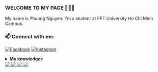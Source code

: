 
### WELCOME TO MY PAGE 👋👋👋
My name is Phuong Nguyen. I'm a student at FPT University Ho Chi Minh Campus.<br>
### 📫 Connect with me: 
  
 <a href="https://www.facebook.com/profile.php?id=100079521849133">![Facebook](https://img.shields.io/badge/Facebook-%231877F2.svg?style=for-the-badge&logo=Facebook&logoColor=white)</a> 
 <a href="https://www.instagram.com/hyunn_2707?fbclid=IwZXh0bgNhZW0CMTAAAR37IUC9y-QWhyNCW8FWqOv5DZCyckwjWxMDUwhkloxbPaeDbr-15G08_yg_aem_AXoi-YLX24-W-yBrumKGicmX6lOTWM3OJE9mQFDMc2SA0IcG2exJSIT9i4Mf2IEAxWvb_sffOvTmAMqsH2yAk4m7">![Instagram](https://img.shields.io/badge/Instagram-%23E4405F.svg?style=for-the-badge&logo=Instagram&logoColor=white)</a> 

 <details>
	<summary>
		<b>My knowledges</b>
	</summary>
	<div align="center">
		<h3>⚙️⚙️ BackEnd ⚙️⚙️</h3>
  	<a href="https://github.com/nguyenhcp2004">
    	<img src="https://skillicons.dev/icons?i=nodejs" />
  	</a>
	</div>
	<div align="center">
		<h3>💾💾 Database 💾💾</h3>
  	<a href="https://github.com/nguyenhcp2004">
    	<img src="https://skillicons.dev/icons?i=mongodb,mysql,sqlite" />
  	</a>
	</div>
	<div align="center">
		<h3>🎨🎨 FrontEnd 🎨🎨</h3>
  	<a href="https://github.com/nguyenhcp2004">
    	<img src="https://skillicons.dev/icons?i=ts,redux,react,nextjs,tailwind,bootstrap,pug,sass" />
  	</a>
	</div>
	<div align="center">
		<h3>♾️♾️ DevOps ♾️♾️</h3>
  	<a href="https://github.com/nguyenhcp2004">
    	<img src="https://skillicons.dev/icons?i=aws,docker" />
  	</a>
	</div>
	<div align="center">
		<h3>👨‍💻👨‍💻 Others 👨‍💻👨‍💻</h3>
  	<a href="https://github.com/nguyenhcp2004">
    	<img src="https://skillicons.dev/icons?i=git,github,postman,vercel,vite,vitest,vscode,notion" />
  	</a>
	</div>
</details>



<a href="https://github.com/nguyenhcp2004/shopee-clone">
  <!-- Change the `github-readme-stats.anuraghazra1.vercel.app` to `github-readme-stats.vercel.app`  -->
  <img align="center" src="https://github-readme-stats.anuraghazra1.vercel.app/api/pin/?username=nguyenhcp2004&repo=shopee-clone&theme=onedark" />
</a>

<a href="https://github.com/nguyenhcp2004/Twitter">
  <!-- Change the `github-readme-stats.anuraghazra1.vercel.app` to `github-readme-stats.vercel.app`  -->
  <img align="center" src="https://github-readme-stats.anuraghazra1.vercel.app/api/pin/?username=nguyenhcp2004&repo=Twitter&theme=dark" />
</a>

<a href="https://github.com/nguyenhcp2004/quan-ly-quan-an">
  <!-- Change the `github-readme-stats.anuraghazra1.vercel.app` to `github-readme-stats.vercel.app`  -->
  <img align="center" src="https://github-readme-stats.anuraghazra1.vercel.app/api/pin/?username=nguyenhcp2004&repo=quan-ly-quan-an&theme=tokyonight" />
</a> 

<a href="https://github.com/nguyenhcp2004/pod-booking-system-client">
  <!-- Change the `github-readme-stats.anuraghazra1.vercel.app` to `github-readme-stats.vercel.app`  -->
  <img align="center" src="https://github-readme-stats.anuraghazra1.vercel.app/api/pin/?username=nguyenhcp2004&repo=pod-booking-system-client&theme=synthwave" />
</a> 

